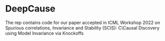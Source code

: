# DeepCause

The rep contains code for our paper accepted in ICML Workshop 2022 on Spurious correlations, Invariance and Stability (SCIS): C\Causal Discovery using Model Invariance via Knockoffs
